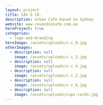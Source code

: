 ```yaml
---
layout: project
title: CAV & CO.
description: Urban Cafe based in Sydney
website: www.cavandcocafe.com.au
heroProject: true
categories:
  - logo-and-branding
heroImage: /assets/uploads/c-c_9.jpg
otherImages:
  - description: null
    image: /assets/uploads/c-c_3.jpg
  - description: null
    image: /assets/uploads/c-c_4.jpg
  - description: null
    image: /assets/uploads/c-c_2.jpg
  - description: null
    image: /assets/uploads/c-c_6.jpg
  - description: null
    image: /assets/uploads/cups-cards.jpg
---
```

